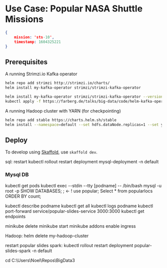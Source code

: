 # Use Case: Popular NASA Shuttle Missions

```json
{ 
	mission: 'sts-10', 
	timestamp: 1604325221 
}
```

## Prerequisites

A running Strimzi.io Kafka operator

```bash
helm repo add strimzi http://strimzi.io/charts/
helm install my-kafka-operator strimzi/strimzi-kafka-operator

helm install my-kafka-operator strimzi/strimzi-kafka-operator --version v0.22.0
kubectl apply -f https://farberg.de/talks/big-data/code/helm-kafka-operator/kafka-cluster-def.yaml
```

A running Hadoop cluster with YARN (for checkpointing)

```bash
helm repo add stable https://charts.helm.sh/stable
helm install --namespace=default --set hdfs.dataNode.replicas=1 --set yarn.nodeManager.replicas=1 --set hdfs.webhdfs.enabled=true my-hadoop-cluster stable/hadoop
```

## Deploy

To develop using [Skaffold](https://skaffold.dev/), use `skaffold dev`. 


sql:
restart
kubectl rollout restart deployment mysql-deployment -n default
### Mysql DB
kubectl get pods
kubectl exec --stdin --tty [podname] -- /bin/bash 
mysql -u root -p
SHOW DATABASES;  			; <- !
use popular;
Select * from popularlocs ORDER BY count;


kubectl describe podname 
kubectl get all
kubectl logs podname
kubectl port-forward service/popular-slides-service 3000:3000
kubectl get endpoints

minikube delete
minikube start
minikube addons enable ingress


Hadoop:
 helm delete my-hadoop-cluster


restart popular slides spark:
kubectl rollout restart deployment popular-slides-spark -n default


cd C:\Users\Noel\Repos\BigData3